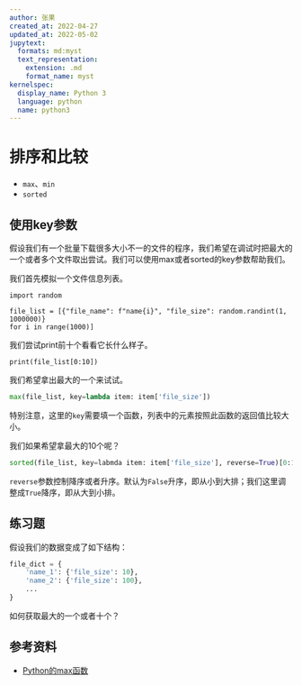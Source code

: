 ```yaml
---
author: 张果
created_at: 2022-04-27
updated_at: 2022-05-02
jupytext:
  formats: md:myst
  text_representation:
    extension: .md
    format_name: myst
kernelspec:
  display_name: Python 3
  language: python
  name: python3
---
```


# 排序和比较

- `max`、`min`
- `sorted`

## 使用key参数

假设我们有一个批量下载很多大小不一的文件的程序，我们希望在调试时把最大的一个或者多个文件取出尝试。我们可以使用max或者sorted的key参数帮助我们。

我们首先模拟一个文件信息列表。

```{code-cell} ipython
import random

file_list = [{"file_name": f"name{i}", "file_size": random.randint(1, 1000000)}
for i in range(1000)]
```

我们尝试print前十个看看它长什么样子。

```{code-cell} ipython
print(file_list[0:10])
```

我们希望拿出最大的一个来试试。

```python
max(file_list, key=lambda item: item['file_size'])
```

特别注意，这里的`key`需要填一个函数，列表中的元素按照此函数的返回值比较大小。

我们如果希望拿最大的10个呢？

```python
sorted(file_list, key=labmda item: item['file_size'], reverse=True)[0:10]
```

`reverse`参数控制降序或者升序。默认为`False`升序，即从小到大排；我们这里调整成`True`降序，即从大到小排。

## 练习题

假设我们的数据变成了如下结构：

```python
file_dict = {
    'name_1': {'file_size': 10},
    'name_2': {'file_size': 100},
    ...
}
```

如何获取最大的一个或者十个？

## 参考资料

- [Python的max函数](https://www.programiz.com/python-programming/methods/built-in/max)
